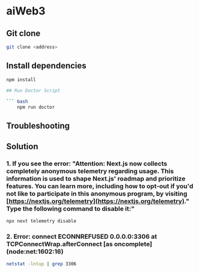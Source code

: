 # aiWeb3

## Git clone

``` bash
git clone <address> 
```

## Install dependencies

``` bash
npm install

## Run Doctor Script
    
``` bash
    npm run doctor
```

## Troubleshooting

## Solution

### 1. If you see the error: "Attention: Next.js now collects completely anonymous telemetry regarding usage. This information is used to shape Next.js' roadmap and prioritize features. You can learn more, including how to opt-out if you'd not like to participate in this anonymous program, by visiting [https://nextjs.org/telemetry](https://nextjs.org/telemetry)." Type the following command to disable it:"

``` bash
npx next telemetry disable
```

### 2. Error: connect ECONNREFUSED 0.0.0.0:3306 at TCPConnectWrap.afterConnect [as oncomplete] (node:net:1602:16)

``` bash
netstat -lntup | grep 3306
```
